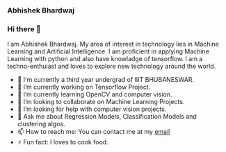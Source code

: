 ### Abhishek Bhardwaj



### Hi there 👋




I am Abhishek Bhardwaj. My area of interest in technology lies in Machine Learning and Artificial Intelligence. I am proficient in applying Machine Learning with python and also have knowladge of tensorflow. I am a techno-enthuiast and loves to explore new technology around the world.

- :school: I'm currently a third year undergrad of IIIT BHUBANESWAR.
- 🔭 I’m currently working on Tensorflow Project.
- 🌱 I’m currently learning OpenCV and computer vision.
- 👯 I’m looking to collaborate on Machine Learning Projects.
- 🤔 I’m looking for help with computer vision projects.
- 💬 Ask me about Regression Models, Classification Models and clustering algos.
- 📫 How to reach me: You can contact me at my [email](b218053@iiit-bh.ac.in)
- ⚡ Fun fact: I loves to cook food.

